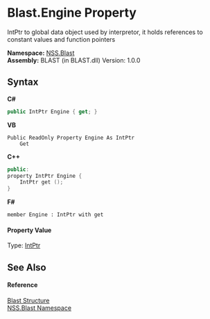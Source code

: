 # Blast.Engine Property 
 

IntPtr to global data object used by interpretor, it holds references to constant values and function pointers

**Namespace:**&nbsp;<a href="88b55311-4a89-0894-e27a-e157e443c7f7.md">NSS.Blast</a><br />**Assembly:**&nbsp;BLAST (in BLAST.dll) Version: 1.0.0

## Syntax

**C#**<br />
``` C#
public IntPtr Engine { get; }
```

**VB**<br />
``` VB
Public ReadOnly Property Engine As IntPtr
	Get
```

**C++**<br />
``` C++
public:
property IntPtr Engine {
	IntPtr get ();
}
```

**F#**<br />
``` F#
member Engine : IntPtr with get

```


#### Property Value
Type: <a href="https://docs.microsoft.com/dotnet/api/system.intptr" target="_blank" rel="noopener noreferrer">IntPtr</a>

## See Also


#### Reference
<a href="efe93ce5-baaf-ed42-b038-35b4ff074233.md">Blast Structure</a><br /><a href="88b55311-4a89-0894-e27a-e157e443c7f7.md">NSS.Blast Namespace</a><br />